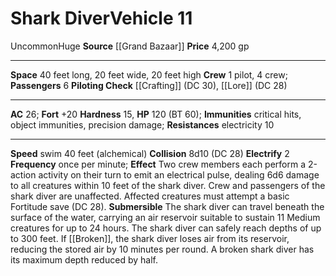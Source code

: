 ﻿---
ac: '26'
burrow_speed: null
climb_speed: null
fly_speed: null
fortitude: '+20'
hardness: '15'
hp: '120'
id: '44'
item_category: Vehicles
land_speed: null
level: '11'
max_speed: '40'
name: Shark Diver
price: 4,200 gp
rarity: Uncommon
reflex: null
resistance:
- '[[DATABASE/trait/Electricity|electricity]] 10'
school: null
size: Huge
source: '[[DATABASE/source/Grand Bazaar|Grand Bazaar]]'
swim_speed: '40'
trait:
- '[[DATABASE/trait/Uncommon|Uncommon]]'
type: Vehicle

---
# Shark Diver<span class="item-type">Vehicle 11</span>

<span class="trait-uncommon item-trait">Uncommon</span><span class="trait-size item-trait">Huge</span>
**Source** [[Grand Bazaar]]
**Price** 4,200 gp

---
**Space** 40 feet long, 20 feet wide, 20 feet high
**Crew** 1 pilot, 4 crew; **Passengers** 6
**Piloting Check** [[Crafting]] (DC 30), [[Lore]] (DC 28)

---
**AC** 26; **Fort** +20
**Hardness** 15, **HP** 120 (BT 60); **Immunities** critical hits, object immunities, precision damage; **Resistances** electricity 10

---
**Speed** swim 40 feet (alchemical)
**Collision** 8d10 (DC 28)
**Electrify** <span class="action-icon">2</span> **Frequency** once per minute; **Effect** Two crew members each perform a 2-action activity on their turn to emit an electrical pulse, dealing 6d6 damage to all creatures within 10 feet of the shark diver. Crew and passengers of the shark diver are unaffected. Affected creatures must attempt a basic Fortitude save (DC 28).
 **Submersible** The shark diver can travel beneath the surface of the water, carrying an air reservoir suitable to sustain 11 Medium creatures for up to 24 hours. The shark diver can safely reach depths of up to 300 feet. If [[Broken]], the shark diver loses air from its reservoir, reducing the stored air by 10 minutes per round. A broken shark diver has its maximum depth reduced by half.